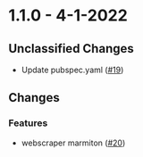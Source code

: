 # 1.1.0 - 4-1-2022

## Unclassified Changes

- Update pubspec.yaml ([#19](https://github.com/timtimjnvr/ideat/issues19))

## Changes

### Features
    
- webscraper marmiton ([#20](https://github.com/timtimjnvr/ideat/issues20))



